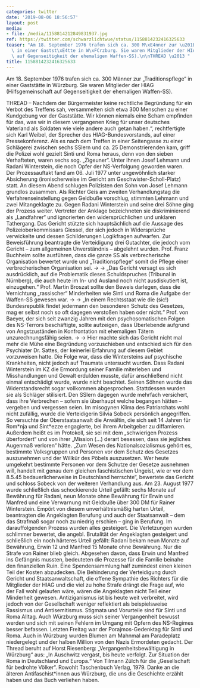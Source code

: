 ```yaml
---
categories: twitter
date: '2019-08-06 18:56:57'
layout: post
media:
- file: /media/1158814212849831937.jpg
ref: https://twitter.com/schwarzlichtwue/status/1158814232416325633
teaser: "Am 18. September 1976 trafen sich ca. 300 M\xE4nner zur \u201ETraditionspflege\u201C\
  \ in einer Gastst\xE4tte in W\xFCrzburg. Sie waren Mitglieder der HIAG (Hilfsgemeinschaft\
  \ auf Gegenseitigkeit der ehemaligen Waffen-SS).\n\nTHREAD \u2013 "
title: 1158814232416325633
---
```

Am 18. September 1976 trafen sich ca. 300 Männer zur „Traditionspflege“ in einer Gaststätte in Würzburg. Sie waren Mitglieder der HIAG (Hilfsgemeinschaft auf Gegenseitigkeit der ehemaligen Waffen-SS).

THREAD – 
Nachdem der Bürgermeister keine rechtliche Begründung für ein Verbot des Treffens sah, versammelten sich etwa 300 Menschen zu einer Kundgebung vor der Gaststätte.
Wir können niemals eine Scham empfinden für das, was wir in diesem vergangenen Krieg für unser deutsches Vaterland als Soldaten wie viele andere auch getan haben.“, rechtfertigte sich Karl Weibel, der Sprecher des HIAG-Bundesvorstands, auf einer Pressekonferenz.
Als es nach dem Treffen in einer Seitengasse zu einer Schlägerei zwischen sechs SSlern und ca. 25 Demonstrierenden kam, griff die Polizei wohl gezielt Sinti und Roma heraus, denn von den sieben Verhafteten, waren sechs sog. „Zigeuner“.
Unter ihnen Josef Lehmann und Radani Winterstein, die noch Opfer der NS-Verfolgung geworden waren.
Der Prozessauftakt fand am 06. Juli 1977 unter ungewöhnlich starker Absicherung (ironischerweise im Gericht am Geschwister-Scholl-Platz) statt.  An diesem Abend schlugen Polizisten den Sohn von Josef Lehmann grundlos zusammen.
Als Richter Geis am zweiten Verhandlungstag die Verfahrenseinstellung gegen Geldbuße vorschlug, stimmten Lehmann und zwei Mitangeklagte zu.  Gegen Radani Winterstein und seine drei Söhne ging der Prozess weiter.
Vertreter der Anklage bezeichneten sie diskriminierend als „Landfahrer“ und ignorierten den widersprüchlichen und unklaren Tathergang.  Das Gericht stützte sich hauptsächlich auf die Aussage des Polizeioberkommissars Giessel, der sich jedoch in Widersprüche verwickelte 
 und dessen Schilderungen Logikfragen aufwarfen. Zur Beweisführung beantragte die Verteidigung drei Gutachter, die jedoch vom Gericht – zum allgemeinen Unverständnis – abgelehnt wurden.
Prof. Franz Buchheim sollte ausführen, dass die ganze SS als verbrecherische Organisation bewertet wurde und „Traditionspflege“ somit die Pflege einer verbrecherischen Organisation sei. -&gt;
-&gt; „Das Gericht versagt es sich ausdrücklich, auf die Problematik dieses Schuldspruches (Tribunal in Nürnberg), die auch heute im In- und Ausland noch nicht ausdiskutiert ist, einzugehen.“
Prof. Martin Broszat sollte den Beweis darlegen, dass die Vernichtung „rassischer“ Minderheiten wie Sinti und Roma die Aufgabe der Waffen-SS gewesen war. -&gt;
-&gt; „In einem Rechtsstaat wie die (sic!) Bundesrepublik findet jedermann den besonderen Schutz des Gesetzes, mag er selbst noch so oft dagegen verstoßen haben oder nicht.“
Prof. von Baeyer, der sich seit zwanzig Jahren  mit den psychosomatischen Folgen des NS-Terrors beschäftigte, sollte aufzeigen, dass Überlebende aufgrund von Angstzuständen in Konfrontation mit ehemaligen Tätern unzurechnungsfähig seien. -&gt;
-&gt; Hier machte sich das Gericht nicht mal mehr die Mühe eine Begründung vorzuschieben und entschied sich für den Psychiater Dr. Sattes, der keinerlei Erfahrung auf diesem Gebiet vorzuweisen hatte.
Die Folge war, dass die Wintersteins auf psychische Krankheiten, nicht jedoch auf Traumata untersucht wurden.
Dass Radani Winterstein im KZ die Ermordung seiner Familie miterleben und Misshandlungen und Gewalt erdulden musste, dafür anschließend nicht einmal entschädigt wurde, wurde nicht beachtet. Seinen Söhnen wurde das Widerstandsrecht sogar vollkommen abgesprochen.
Stattdessen wurden sie als Schläger stilisiert. Den SSlern dagegen wurde mehrfach versichert, dass ihre Verbrechen – sofern sie überhaupt welche begangen hätten – vergeben und vergessen seien.
Im misogynen Klima des Patriarchats wohl nicht zufällig, wurde die Verteidigerin Silvia Sobeck  persönlich angegriffen. So versuchte der Oberstaatsanwalt die Anwältin, die sich seit 14 Jahren für Rom\*nja und Sint\*ezze engagierte, bei ihrem Arbeitgeber zu diffamieren.
Außerdem heißt es im Protokoll, sie sei mit dem „schwierigen Prozess überfordert“ und von ihrer „Mission (…) derart besessen, dass sie jegliches Augenmaß verloren“ hätte.
„Zum Wesen des Nationalsozialismus gehört es, bestimmte Volksgruppen und Personen vor dem Schutz des Gesetzes auszunehmen und der Willkür des Pöbels auszusetzen. Wer heute umgekehrt bestimmte Personen vor dem Schutze der Gesetze ausnehmen will, 
 handelt mit genau dem gleichen faschistischen Ungeist, wie er vor dem 8.5.45 bedauerlicherweise in Deutschland herrschte“, bewertete das Gericht und schloss Sobeck von der weiteren Verhandlung aus.
Am 23. August 1977 wurde schließlich das schockierende Urteil gefällt: sechs Monate auf Bewährung für Radani, neun Monate ohne Bewährung für Erwin und Manfred und eine Verwarnung mit Geldbuße über 300 DM für Rainer Winterstein.
Empört von diesem unverhältnismäßig harten Urteil, beantragten die Angeklagten Berufung und auch der Staatsanwalt – dem das Strafmaß sogar noch zu niedrig erschien – ging in Berufung. Im darauffolgenden Prozess wurden alles gesteigert.
Die Verletzungen wurden schlimmer bewertet, die angebl. Brutalität der Angeklagten gesteigert und schließlich ein noch härteres Urteil gefällt: Radani bekam neun Monate auf Bewährung, Erwin 12 und Manfred 15 Monate ohne Bewährung. Nur die Strafe von Rainer blieb gleich.
Abgesehen davon, dass Erwin und Manfred ins Gefängnis mussten, bedeuteten die Prozesse für die Familie beinahe den finanziellen Ruin. Eine Spendensammlung half zumindest einen kleinen Teil der Kosten abzudecken.
Die Behinderung der Verteidigung durch Gericht und Staatsanwaltschaft, die offene Sympathie des Richters für die Mitglieder der HIAG und die viel zu hohe Strafe drängt die Frage auf, wie der Fall wohl gelaufen wäre, wären die Angeklagten nicht Teil einer Minderheit gewesen.
Antiziganismus ist bis heute weit verbreitet, wird jedoch von der Gesellschaft weniger reflektiert als beispielsweise Rassismus und Antisemitismus. Stigmata und Vorurteile sind für Sinti und Roma Alltag.
Auch Würzburg muss sich seiner Vergangenheit bewusst werden und sich mit seinen Fehlern im Umgang mit Opfern des NS-Regimes besser befassen. Letzten Freitag war der Porajmos-Gedenktag für Sinti und Roma.
Auch in Würzburg wurden Blumen am Mahnmal am Paradeplatz niedergelegt und der halben Million von den Nazis Ermordeten gedacht.
Der Thread beruht auf Horst Riesenberg: „Vergangenheitsbewältigung in Würzburg“ aus: „In Auschwitz vergast, bis heute verfolgt. Zur Situation der Roma in Deutschland und Europa.“ Von Tilmann Zülch für die „Gesellschaft für bedrohte Völker“. Rowohlt Taschenbuch Verlag, 1979.
Danke an die älteren Antifaschist\*innen aus Würzburg, die uns die Geschichte erzählt haben und das Buch verliehen haben.